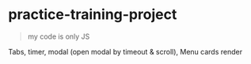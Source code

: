 # practice-training-project

> my code is only JS

Tabs, timer, modal (open modal by timeout & scroll), Menu cards render
